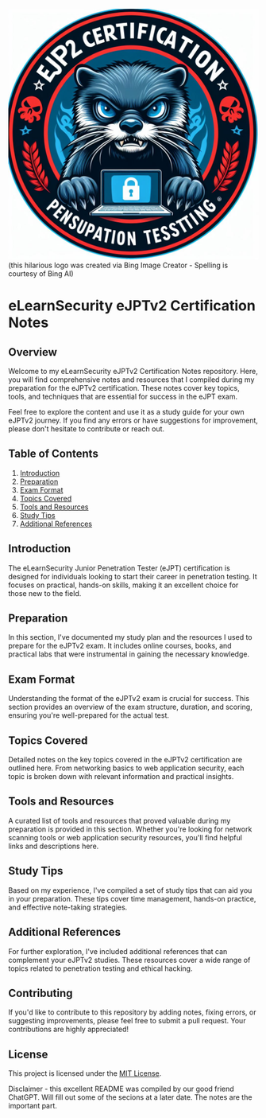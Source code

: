 
![](<images/logo.jpeg>)
(this hilarious logo was created via Bing Image Creator - Spelling is courtesy of Bing AI)
# eLearnSecurity eJPTv2 Certification Notes

## Overview

Welcome to my eLearnSecurity eJPTv2 Certification Notes repository. Here, you will find comprehensive notes and resources that I compiled during my preparation for the eJPTv2 certification. These notes cover key topics, tools, and techniques that are essential for success in the eJPT exam.

Feel free to explore the content and use it as a study guide for your own eJPTv2 journey. If you find any errors or have suggestions for improvement, please don't hesitate to contribute or reach out.

## Table of Contents

1. [Introduction](#introduction)
2. [Preparation](#preparation)
3. [Exam Format](#exam-format)
4. [Topics Covered](#topics-covered)
5. [Tools and Resources](#tools-and-resources)
6. [Study Tips](#study-tips)
7. [Additional References](#additional-references)

## Introduction

The eLearnSecurity Junior Penetration Tester (eJPT) certification is designed for individuals looking to start their career in penetration testing. It focuses on practical, hands-on skills, making it an excellent choice for those new to the field.

## Preparation

In this section, I've documented my study plan and the resources I used to prepare for the eJPTv2 exam. It includes online courses, books, and practical labs that were instrumental in gaining the necessary knowledge.

## Exam Format

Understanding the format of the eJPTv2 exam is crucial for success. This section provides an overview of the exam structure, duration, and scoring, ensuring you're well-prepared for the actual test.

## Topics Covered

Detailed notes on the key topics covered in the eJPTv2 certification are outlined here. From networking basics to web application security, each topic is broken down with relevant information and practical insights.

## Tools and Resources

A curated list of tools and resources that proved valuable during my preparation is provided in this section. Whether you're looking for network scanning tools or web application security resources, you'll find helpful links and descriptions here.

## Study Tips

Based on my experience, I've compiled a set of study tips that can aid you in your preparation. These tips cover time management, hands-on practice, and effective note-taking strategies.

## Additional References

For further exploration, I've included additional references that can complement your eJPTv2 studies. These resources cover a wide range of topics related to penetration testing and ethical hacking.

## Contributing

If you'd like to contribute to this repository by adding notes, fixing errors, or suggesting improvements, please feel free to submit a pull request. Your contributions are highly appreciated!

## License

This project is licensed under the [MIT License](LICENSE).

Disclaimer - this excellent README was compiled by our good friend ChatGPT. Will fill out some of the secions at a later date. The notes are the important part.
